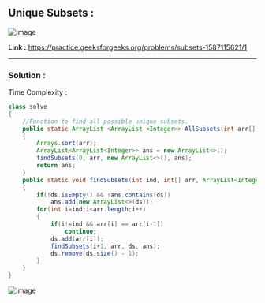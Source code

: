 ## Unique Subsets :

![image](https://user-images.githubusercontent.com/23376002/166946903-45291c8a-17d1-48ec-95cd-66d79f56833e.png)

**Link :** https://practice.geeksforgeeks.org/problems/subsets-1587115621/1


------------------------------------------------------------------------------------------------------------------------------------------------------


### Solution :

Time Complexity :


```java
class solve
{
    //Function to find all possible unique subsets.
    public static ArrayList <ArrayList <Integer>> AllSubsets(int arr[], int n)
    {
        Arrays.sort(arr); 
        ArrayList<ArrayList<Integer>> ans = new ArrayList<>(); 
        findSubsets(0, arr, new ArrayList<>(), ans); 
        return ans;
    }
    public static void findSubsets(int ind, int[] arr, ArrayList<Integer> ds, ArrayList<ArrayList<Integer>> ans) 
    {
        if(!ds.isEmpty() && !ans.contains(ds))
            ans.add(new ArrayList<>(ds)); 
        for(int i=ind;i<arr.length;i++) 
        {
            if(i!=ind && arr[i] == arr[i-1]) 
                continue; 
            ds.add(arr[i]); 
            findSubsets(i+1, arr, ds, ans); 
            ds.remove(ds.size() - 1);
        }
    }
}

```

![image](https://user-images.githubusercontent.com/23376002/205451203-f6320e4c-d72a-4d8b-b28d-e3f7be760251.png)





